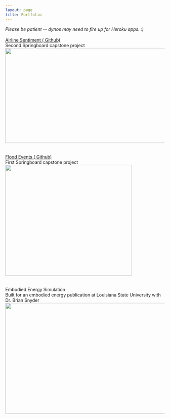 ```yaml
---
layout: page
title: Portfolio
---
```


<div class="page-subtitle" style="padding-top: 0em;"><i>Please be patient -- dynos may need to fire up for Heroku apps. :)<br><br></i></div>

<div class="page">
<a href="https://github.com/jennyrhee/airline-sentiment" target="_blank"><span class="page-subtitle">Airline Sentiment (<i class="fa fa-github"></i> Github)</span></a><br>
    <span class="page-body">Second Springboard capstone project</span><br>
    <a href="https://jenny-airline-sentiment.herokuapp.com/" target="_blank">
        <img src="{{ '/assets/img/airline.png' | prepend: site.baseurl }}" id="airline" height="300px" width="600px" style="padding-bottom: 1.5em;">
    </a>
<br>

<a href="https://github.com/jennyrhee/flood-events" target="_blank"><span class="page-subtitle">Flood Events (<i class="fa fa-github"></i> Github)</span></a><br>
    <span class="page-body">First Springboard capstone project</span><br>
    <a href="https://github.com/jennyrhee/flood-events/blob/master/docs/final-report.md" target="_blank">
        <img src="{{ '/assets/img/floods.png' | prepend: site.baseurl }}" id="flood" height="350px" width="400px" style="padding-bottom: 1.5em;">
    </a>
<br>

<span class="page-subtitle">Embodied Energy Simulation</span><br>
    <span class="page-body">Built for an embodied energy publication at Louisiana State University with Dr. Brian Snyder</span><br>
    <a href="https://emergy-simulation.herokuapp.com/" target="_blank">
        <img src="{{ '/assets/img/emergy.png' | prepend: site.baseurl }}" id="emergy" height="350px" width="600px" style="padding-bottom: 1.5em;">
    </a>
</div>
